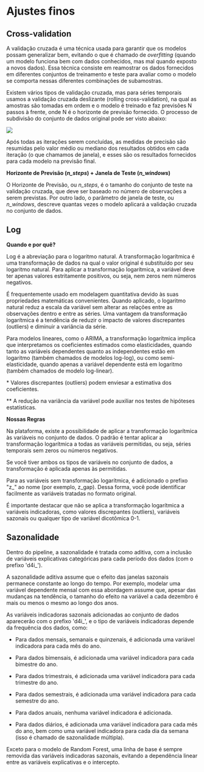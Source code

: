 # Ajustes finos

## **Cross-validation**

A validação cruzada é uma técnica usada para garantir que os modelos possam generalizar bem, evitando o que é chamado de *overfitting* (quando um modelo funciona bem com dados conhecidos, mas mal quando exposto a novos dados). Essa técnica consiste em reamostrar os dados fornecidos em diferentes conjuntos de treinamento e teste para avaliar como o modelo se comporta nessas diferentes combinações de subamostras. 

Existem vários tipos de validação cruzada, mas para séries temporais usamos a validação cruzada deslizante (rolling cross-validation), na qual as amostras são tomadas em ordem e o modelo é treinado e faz previsões N passos à frente, onde N é o horizonte de previsão fornecido. O processo de subdivisão do conjunto de dados original pode ser visto abaixo: 

![](https://raw.githubusercontent.com/4intelligence/documentation/main/pt-br/time-series/modelagem/img/cross_validation.png)

Após todas as iterações serem concluídas, as medidas de precisão são resumidas pelo valor médio ou mediano dos resultados obtidos em cada iteração (o que chamamos de janela), e esses são os resultados fornecidos para cada modelo na previsão final. 

**Horizonte de Previsão (*n_steps*) + Janela de Teste (*n_windows*)** 

O Horizonte de Previsão, ou *n_steps*, é o tamanho do conjunto de teste na validação cruzada, que deve ser baseado no número de observações a serem previstas. Por outro lado, o parâmetro de janela de teste, ou *n_windows*, descreve quantas vezes o modelo aplicará a validação cruzada no conjunto de dados. 

## Log

**Quando e por quê?**

Log é a abreviação para o logaritmo natural. A transformação logarítmica é uma transformação de dados na qual o valor original é substituído por seu logaritmo natural. Para aplicar a transformação logarítmica, a variável deve ter apenas valores estritamente positivos, ou seja, nem zeros nem números negativos. 

É frequentemente usado em modelagem quantitativa devido às suas propriedades matemáticas convenientes. Quando aplicado, o logaritmo natural reduz a escala da variável sem alterar as relações entre as observações dentro e entre as séries. Uma vantagem da transformação logarítmica é a tendência de reduzir o impacto de valores discrepantes (outliers) e diminuir a variância da série. 

Para modelos lineares, como o ARIMA, a transformação logarítmica implica que interpretamos os coeficientes estimados como elasticidades, quando tanto as variáveis dependentes quanto as independentes estão em logaritmo (também chamados de modelos log-log), ou como semi-elasticidade, quando apenas a variável dependente está em logaritmo (também chamados de modelo log-linear). 

\* Valores discrepantes (outliers) podem enviesar a estimativa dos coeficientes. 

** A redução na variância da variável pode auxiliar nos testes de hipóteses estatísticas. 

**Nossas Regras** 

Na plataforma, existe a possibilidade de aplicar a transformação logarítmica às variáveis no conjunto de dados. O padrão é tentar aplicar a transformação logarítmica a todas as variáveis permitidas, ou seja, séries temporais sem zeros ou números negativos. 

Se você tiver ambos os tipos de variáveis no conjunto de dados, a transformação é aplicada apenas às permitidas. 

Para as variáveis sem transformação logarítmica, é adicionado o prefixo "z_" ao nome (por exemplo, z_gap). Dessa forma, você pode identificar facilmente as variáveis tratadas no formato original. 

É importante destacar que não se aplica a transformação logarítmica a variáveis indicadoras, como valores discrepantes (outliers), variáveis sazonais ou qualquer tipo de variável dicotômica 0-1. 

## Sazonalidade

Dentro do pipeline, a sazonalidade é tratada como aditiva, com a inclusão de variáveis explicativas categóricas para cada período dos dados (com o prefixo 'd4i_'). 

A sazonalidade aditiva assume que o efeito das janelas sazonais permanece constante ao longo do tempo. Por exemplo, modelar uma variável dependente mensal com essa abordagem assume que, apesar das mudanças na tendência, o tamanho do efeito na variável a cada dezembro é mais ou menos o mesmo ao longo dos anos. 

As variáveis indicadoras sazonais adicionadas ao conjunto de dados aparecerão com o prefixo 'd4i_', e o tipo de variáveis indicadoras depende da frequência dos dados, como: 

- Para dados mensais, semanais e quinzenais, é adicionada uma variável indicadora para cada mês do ano. 

- Para dados bimensais, é adicionada uma variável indicadora para cada bimestre do ano. 

- Para dados trimestrais, é adicionada uma variável indicadora para cada trimestre do ano. 

- Para dados semestrais, é adicionada uma variável indicadora para cada semestre do ano. 

- Para dados anuais, nenhuma variável indicadora é adicionada. 

- Para dados diários, é adicionada uma variável indicadora para cada mês do ano, bem como uma variável indicadora para cada dia da semana (isso é chamado de sazonalidade múltipla). 

Exceto para o modelo de Random Forest, uma linha de base é sempre removida das variáveis indicadoras sazonais, evitando a dependência linear entre as variáveis explicativas e o intercepto. 

<!-- TODO: finalizar -->